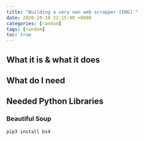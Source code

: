 ```yaml
---
title: "Building a very own web scrapper [ENG] "
date: 2020-10-18 22:15:00 +0800
categories: [random]
tags: [random]
toc: true
---
```


## What it is & what it does

## What do I need

## Needed Python Libraries
### Beautiful Soup
`pip3 install bs4`
